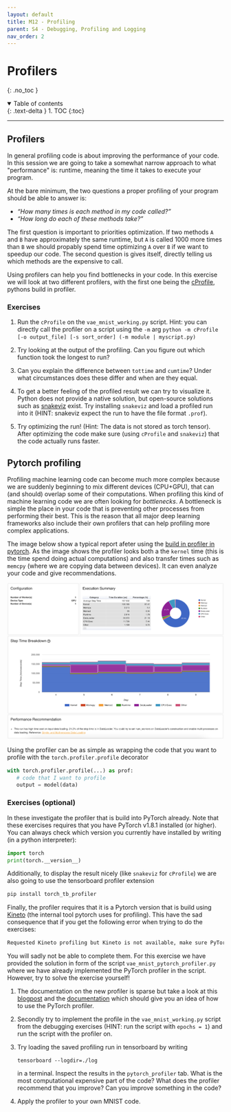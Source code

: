 ```yaml
---
layout: default
title: M12 - Profiling
parent: S4 - Debugging, Profiling and Logging
nav_order: 2
---
```


# Profilers
{: .no_toc }

<details open markdown="block">
  <summary>
    Table of contents
  </summary>
  {: .text-delta }
1. TOC
{:toc}
</details>

---

## Profilers

In general profiling code is about improving the performance of your code. In this session we are going to take a somewhat narrow approach to what "performance" is: runtime, meaning the time it takes to execute your program. 

At the bare minimum, the two questions a proper profiling of your program should be able to answer is:

* *“How many times is each method in my code called?”*
* *“How long do each of these methods take?”*

The first question is important to priorities optimization. If two methods `A` and `B` have approximately the same runtime, but `A` is called 1000 more times than `B` we should propably spend time optimizing `A` over `B` if we want to speedup our code. The second question is gives itself, directly telling us which methods are the expensive to call.

Using profilers can help you find bottlenecks in your code. In this exercise we will look at two different
profilers, with the first one being the [cProfile](https://docs.python.org/3/library/profile.html), pythons
build in profiler.

### Exercises

1. Run the `cProfile` on the `vae_mnist_working.py` script. Hint: you can directly call the profiler on a
   script using the `-m` arg
   `python -m cProfile [-o output_file] [-s sort_order] (-m module | myscript.py) `
   
2. Try looking at the output of the profiling. Can you figure out which function took the longest to run?

3. Can you explain the difference between `tottime` and `cumtime`? Under what circumstances does these differ and when are they equal.

4. To get a better feeling of the profiled result we can try to visualize it. Python does not
   provide a native solution, but open-source solutions such as [snakeviz](https://jiffyclub.github.io/snakeviz/)
   exist. Try installing `snakeviz` and load a profiled run into it (HINT: snakeviz expect the run to have the file
   format `.prof`).

5. Try optimizing the run! (Hint: The data is not stored as torch tensor). After optimizing the code make sure (using `cProfile` and `snakeviz`) that the code actually runs faster.

## Pytorch profiling

Profiling machine learning code can become much more complex because we are suddenly beginning to mix different devices (CPU+GPU), that can (and should) overlap some of their computations. When profiling this kind of machine learning code we are often looking for *bottlenecks*. A bottleneck is simple the place in your code that is preventing other processes from performing their best. This is the reason that all major deep learning frameworks also include their own profilers that can help profiling more complex applications.

The image below show a typical report afeter using the [build in profiler in pytorch](https://www.google.com/search?client=firefox-b-d&q=pytorch+profiling). As the image shows the profiler looks both a the `kernel` time (this is the time spend doing actual computations) and also transfer times such as `memcpy` (where we are copying data between devices). It can even analyze your code and give recommendations.

<p align="center">
  <img src="../figures/pytorch_profiler.png" width="700" title="hover text">
</p>

Using the profiler can be as simple as wrapping the code that you want to profile with the `torch.profiler.profile` decorator

```python
with torch.profiler.profile(...) as prof:
   # code that I want to profile
   output = model(data)
```

### Exercises (optional)

In these investigate the profiler that is build into PyTorch already. Note that these exercises requires that you have PyTorch v1.8.1 installed (or higher). You can always check which version you currently have installed by writing (in a python interpreter):

```python
import torch
print(torch.__version__)
```

Additionally, to display the result nicely (like `snakeviz` for `cProfile`) we are also going to use the tensorboard profiler extension

```bash 
pip install torch_tb_profiler
```

Finally, the profiler requires that it is a Pytorch version that is build using [Kineto](https://github.com/pytorch/kineto) (the internal tool pytorch uses for profiling). This have the sad consequence that if you get the following error when
trying to do the exercises:

```bash
Requested Kineto profiling but Kineto is not available, make sure PyTorch is built with USE_KINETO=1
```

You will sadly not be able to complete them. For this exercise we have provided the solution in form of the script `vae_mnist_pytorch_profiler.py` where we have already implemented the PyTorch profiler in the script. 
However, try to solve the exercise yourself!

1. The documentation on the new profiler is sparse but take a look at this
   [blogpost](https://pytorch.org/blog/introducing-pytorch-profiler-the-new-and-improved-performance-tool/)
   and the [documentation](https://pytorch.org/docs/stable/profiler.html) which should give you an idea of 
   how to use the PyTorch profiler.

2. Secondly try to implement the profile in the `vae_mnist_working.py` script from the debugging exercises 
   (HINT: run the script with `epochs = 1`) and run the script with the profiler on.
   
3. Try loading the saved profiling run in tensorboard by writing
   ```
   tensorboard --logdir=./log  
   ```
   in a terminal. Inspect the results in the `pytorch_profiler` tab. What is the most computational expensive
   part of the code? What does the profiler recommend that you improve? Can you improve something in the code?

3. Apply the profiler to your own MNIST code.
